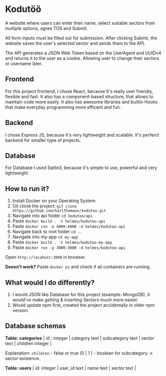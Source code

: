 
# Kodutöö

A website where users can enter their name, select suitable sectors from multiple options, agree TOS and Submit.

All form inputs must be filled out for submission. After clicking Submit, the website saves the user's selected sector and sends them to the API.

The API generates a JSON Web Token based on the UserAgent and UUIDv4 and returns it to the user as a cookie. Allowing user to change their sectors or username later.


## Frontend

For this project frontend, I chose React, because It's really user friendly, flexible and fast. It also has a component-based structure, that allows to maintain code more easily. It also has awesome libraries and builtin Hooks that make everyday programming more efficent and fun.

## Backend
I chose Express JS, because it's very lightweight and scalable. It's perferct backend for smaller type of projects. 

## Database
For Database I used Sqlite3, because it's simple to use, powerful and very lightweight. 


## How to run it?

1. Install Docker on your Operating System
2. Git clone the project: `git clone https://github.com/karlthomaas/kodutoo.git`
3. Navigate into api folder `cd kodutoo/api`
4. Paste `docker build . -t helmes/kodutoo-api`
5. Paste `docker run -p 4000:4000 -d helmes/kodutoo-api`
6. Navigate back to root folder `cd ..`
7. Navigate into my-app `cd my-app`
6. Paste `docker build . -t helmes/kodutoo-my-app`
7. Paste `docker run -p 3000:3000 -d helmes/kodutoo-api`

Open `http://locahost:3000` in browser.

**Doesn't work?**
Paste `docker ps` and check if all containers are running.


## What would I do differently?
1. I would JSON like Database for this project (example: MongoDB), it would've make getting & inserting Sectors much more easier.
2. Would update npm first, created the project accidentally in older npm version.

## Database schemas

**Table: categories**
| id : integer | category text | subcategory text | sector text | children integer | 

Explanation:
`children` - false or true (0 | 1 ) - boolean for subcategory -> sector existence. 

**Table: users**
| id: integer | user_id text | name text | sector text | 